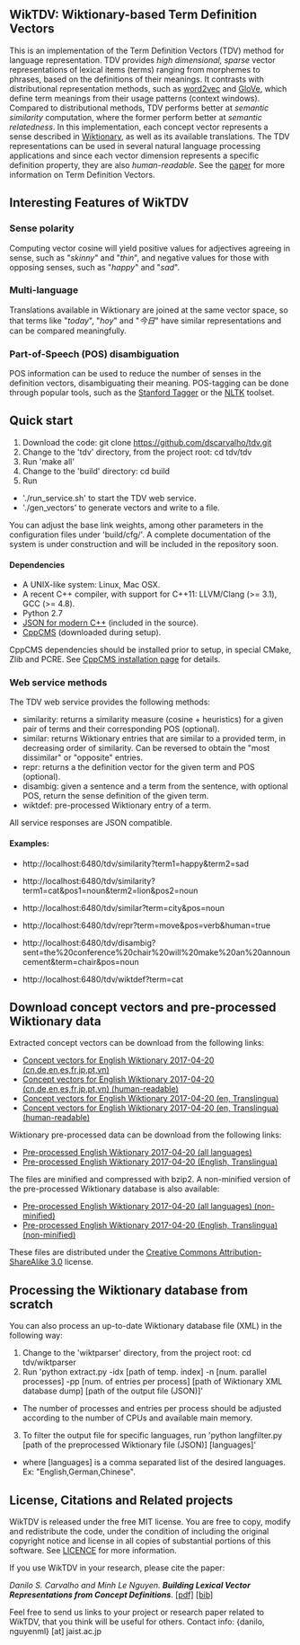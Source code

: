## WikTDV: Wiktionary-based Term Definition Vectors

This is an implementation of the Term Definition Vectors (TDV) method for language representation. TDV provides *high dimensional, sparse* vector representations of lexical items (terms) ranging from morphemes to phrases, based on the definitions of their meanings. It contrasts with distributional representation methods, such as [word2vec](https://code.google.com/archive/p/word2vec/) and [GloVe](https://github.com/stanfordnlp/GloVe/), which define term meanings from their usage patterns (context windows). Compared to distributional methods, TDV performs better at *semantic similarity* computation, where the former perform better at *semantic relatedness*.
In this implementation, each concept vector represents a sense described in [Wiktionary](https://www.wiktionary.org), as well as its available translations. The TDV representations can be used in several natural language processing applications and since each vector dimension represents a specific definition property, they are also *human-readable*. See the [paper](https://www.aclweb.org/anthology/E/E17/E17-1085.pdf) for more information on Term Definition Vectors.


## Interesting Features of WikTDV
### Sense polarity
Computing vector cosine will yield positive values for adjectives agreeing in sense, such as "*skinny*" and "*thin*", and negative values for those with opposing senses, such as "*happy*" and "*sad*".

### Multi-language
Translations available in Wiktionary are joined at the same vector space, so that terms like "*today*", "*hoy*" and "*今日*" have similar representations and can be compared meaningfully.

### Part-of-Speech (POS) disambiguation
POS information can be used to reduce the number of senses in the definition vectors, disambiguating their meaning. POS-tagging can be done through popular tools, such as the [Stanford Tagger](https://nlp.stanford.edu/software/tagger.shtml) or the [NLTK](http://www.nltk.org/) toolset.

## Quick start
1. Download the code: git clone https://github.com/dscarvalho/tdv.git
2. Change to the 'tdv' directory, from the project root: cd tdv/tdv
3. Run 'make all'
4. Change to the 'build' directory: cd build
5. Run
  - './run\_service.sh' to start the TDV web service.
  - './gen\_vectors' to generate vectors and write to a file.

You can adjust the base link weights, among other parameters in the configuration files under 'build/cfg/'.
A complete documentation of the system is under construction and will be included in the repository soon.

#### Dependencies
- A UNIX-like system: Linux, Mac OSX.
- A recent C++ compiler, with support for C++11: LLVM/Clang (>= 3.1), GCC (>= 4.8).
- Python 2.7
- [JSON for modern C++](https://github.com/nlohmann/json) (included in the source).
- [CppCMS](http://cppcms.com/) (downloaded during setup).

CppCMS dependencies should be installed prior to setup, in special CMake, Zlib and PCRE. See [CppCMS installation page](http://cppcms.com/wikipp/en/page/cppcms_1x_build) for details.

### Web service methods
The TDV web service provides the following methods:
- similarity: returns a similarity measure (cosine + heuristics) for a given pair of terms and their corresponding POS (optional).
- similar: returns Wiktionary entries that are similar to a provided term, in decreasing order of similarity. Can be reversed to obtain the "most dissimilar" or "opposite" entries.
- repr: returns a the definition vector for the given term and POS (optional).
- disambig: given a sentence and a term from the sentence, with optional POS, return the sense definition of the given term.
- wiktdef: pre-processed Wiktionary entry of a term.

All service responses are JSON compatible.

#### Examples:
* http://localhost:6480/tdv/similarity?term1=happy&term2=sad
* http://localhost:6480/tdv/similarity?term1=cat&pos1=noun&term2=lion&pos2=noun

* http://localhost:6480/tdv/similar?term=city&pos=noun

* http://localhost:6480/tdv/repr?term=move&pos=verb&human=true

* http://localhost:6480/tdv/disambig?sent=the%20conference%20chair%20will%20make%20an%20announcement&term=chair&pos=noun

* http://localhost:6480/tdv/wiktdef?term=cat



## Download concept vectors and pre-processed Wiktionary data
Extracted concept vectors can be download from the following links:

- [Concept vectors for English Wiktionary 2017-04-20 (cn,de,en,es,fr,jp,pt,vn)](http://www.jaist.ac.jp/~s1520009/files/tdv/enwiktdb.vectors.json.bz2)
- [Concept vectors for English Wiktionary 2017-04-20 (cn,de,en,es,fr,jp,pt,vn) (human-readable)](http://www.jaist.ac.jp/~s1520009/files/tdv/enwiktdb.meanings.json.bz2)
- [Concept vectors for English Wiktionary 2017-04-20 (en, Translingua)](http://www.jaist.ac.jp/~s1520009/files/tdv/enwiktdb.vectors_en-tr.json.bz2)
- [Concept vectors for English Wiktionary 2017-04-20 (en, Translingua) (human-readable)](http://www.jaist.ac.jp/~s1520009/files/tdv/enwiktdb.meanings_en-tr.json.bz2)

Wiktionary pre-processed data can be download from the following links:
- [Pre-processed English Wiktionary 2017-04-20 (all languages)](http://www.jaist.ac.jp/~s1520009/files/tdv/enwiktdb_sorted_min.json.bz2)
- [Pre-processed English Wiktionary 2017-04-20 (English, Translingua)](http://www.jaist.ac.jp/~s1520009/files/tdv/enwiktdb_sorted_en-tr_min.json.bz2)

The files are minified and compressed with bzip2. A non-minified version of the pre-processed Wiktionary database is also available:
- [Pre-processed English Wiktionary 2017-04-20 (all languages) (non-minified)](http://www.jaist.ac.jp/~s1520009/files/tdv/enwiktdb_sorted.json.bz2)
- [Pre-processed English Wiktionary 2017-04-20 (English, Translingua) (non-minified)](http://www.jaist.ac.jp/~s1520009/files/tdv/enwiktdb_sorted_en-tr.json.bz2)

These files are distributed under the [Creative Commons Attribution-ShareAlike 3.0](https://creativecommons.org/licenses/by-sa/3.0/) license.


## Processing the Wiktionary database from scratch
You can also process an up-to-date Wiktionary database file (XML) in the following way:

1. Change to the 'wiktparser' directory, from the project root: cd tdv/wiktparser
2. Run 'python extract.py -idx [path of temp. index] -n [num. parallel processes] -pp [num. of entries per process] [path of Wiktionary XML database dump] [path of the output file (JSON)]'
  - The number of processes and entries per process should be adjusted according to the number of CPUs and available main memory.
3. To filter the output file for specific languages, run 'python langfilter.py [path of the preprocessed Wiktionary file (JSON)] [languages]'
  - where [languages] is a comma separated list of the desired languages. Ex: "English,German,Chinese".
  
  
## License, Citations and Related projects
WikTDV is released under the free MIT license. You are free to copy, modify and redistribute the code, under the condition of including the original copyright notice and license in all copies of substantial portions of this software. See [LICENCE](https://github.com/dscarvalho/tdv/blob/master/LICENSE) for more information.
 
If you use WikTDV in your research, please cite the paper:
 
*Danilo S. Carvalho and Minh Le Nguyen. **Building Lexical Vector Representations from Concept Definitions***. [[pdf]](https://www.aclweb.org/anthology/E/E17/E17-1085.pdf) [[bib]](https://aclweb.org/anthology/E/E17/E17-1085.bib)
 
Feel free to send us links to your project or research paper related to WikTDV, that you think will be useful for others.
Contact info: {danilo, nguyenml} [at] jaist.ac.jp
 


